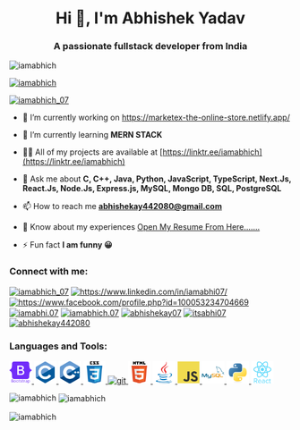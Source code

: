 <!--
  ### Hi there 👋
-->
<!--
**iamabhiCH/iamabhiCH** is a ✨ _special_ ✨ repository because its `README.md` (this file) appears on your GitHub profile.

Here are some ideas to get you started:

- 🔭 I’m currently working on ...
- 🌱 I’m currently learning ...
- 👯 I’m looking to collaborate on ...
- 🤔 I’m looking for help with ...
- 💬 Ask me about ...
- 📫 How to reach me: ...
- 😄 Pronouns: ...
- ⚡ Fun fact: ...
-->


<h1 align="center">Hi 👋, I'm Abhishek Yadav</h1>
<h3 align="center">A passionate fullstack developer from India</h3>

<p align="left"> <img src="https://komarev.com/ghpvc/?username=iamabhich&label=Profile%20views&color=0e75b6&style=flat" alt="iamabhich" /> </p>

<p align="left"> <a href="https://github.com/ryo-ma/github-profile-trophy"><img src="https://github-profile-trophy.vercel.app/?username=iamabhich" alt="iamabhich" /></a> </p>

<p align="left"> <a href="https://twitter.com/iamabhich_07" target="blank"><img src="https://img.shields.io/twitter/follow/iamabhich_07?logo=twitter&style=for-the-badge" alt="iamabhich_07" /></a> </p>

- 🔭 I’m currently working on https://marketex-the-online-store.netlify.app/

- 🌱 I’m currently learning **MERN STACK**

- 👨‍💻 All of my projects are available at [https://linktr.ee/iamabhich](https://linktr.ee/iamabhich)

- 💬 Ask me about **C, C++, Java, Python, JavaScript, TypeScript, Next.Js, React.Js, Node.Js, Express.js, MySQL, Mongo DB, SQL, PostgreSQL**

- 📫 How to reach me **abhishekay442080@gmail.com**

- 📄 Know about my experiences [Open My Resume From Here.......](https://drive.google.com/file/d/1vsCdsEtSbjBEtD1TfO2T_eli0eqNH6VD/view?usp=drive_link)

- ⚡ Fun fact **I am funny 😀**

<h3 align="left">Connect with me:</h3>
<p align="left">
<a href="https://twitter.com/iamabhich_07" target="blank"><img align="center" src="https://raw.githubusercontent.com/rahuldkjain/github-profile-readme-generator/master/src/images/icons/Social/twitter.svg" alt="iamabhich_07" height="30" width="40" /></a>
<a href="https://linkedin.com/in/https://www.linkedin.com/in/iamabhi07/" target="blank"><img align="center" src="https://raw.githubusercontent.com/rahuldkjain/github-profile-readme-generator/master/src/images/icons/Social/linked-in-alt.svg" alt="https://www.linkedin.com/in/iamabhi07/" height="30" width="40" /></a>
<a href="https://fb.com/https://www.facebook.com/profile.php?id=100053234704669" target="blank"><img align="center" src="https://raw.githubusercontent.com/rahuldkjain/github-profile-readme-generator/master/src/images/icons/Social/facebook.svg" alt="https://www.facebook.com/profile.php?id=100053234704669" height="30" width="40" /></a>
<a href="https://instagram.com/iamabhi.07" target="blank"><img align="center" src="https://raw.githubusercontent.com/rahuldkjain/github-profile-readme-generator/master/src/images/icons/Social/instagram.svg" alt="iamabhi.07" height="30" width="40" /></a>
<a href="https://www.youtube.com/c/iamabhich.07" target="blank"><img align="center" src="https://raw.githubusercontent.com/rahuldkjain/github-profile-readme-generator/master/src/images/icons/Social/youtube.svg" alt="iamabhich.07" height="30" width="40" /></a>
<!-- <a href="https://www.codechef.com/users/itsabhi07" target="blank"><img align="center" src="https://cdn.jsdelivr.net/npm/simple-icons@3.1.0/icons/codechef.svg" alt="itsabhi07" height="30" width="40" /></a> -->
<a href="https://www.hackerrank.com/abhishekay07" target="blank"><img align="center" src="https://raw.githubusercontent.com/rahuldkjain/github-profile-readme-generator/master/src/images/icons/Social/hackerrank.svg" alt="abhishekay07" height="30" width="40" /></a>
<a href="https://www.leetcode.com/itsabhi07" target="blank"><img align="center" src="https://raw.githubusercontent.com/rahuldkjain/github-profile-readme-generator/master/src/images/icons/Social/leet-code.svg" alt="itsabhi07" height="30" width="40" /></a>
<a href="https://auth.geeksforgeeks.org/user/abhishekay442080" target="blank"><img align="center" src="https://raw.githubusercontent.com/rahuldkjain/github-profile-readme-generator/master/src/images/icons/Social/geeks-for-geeks.svg" alt="abhishekay442080" height="30" width="40" /></a>
</p>

<h3 align="left">Languages and Tools:</h3>
<p align="left"> <a href="https://getbootstrap.com" target="_blank" rel="noreferrer"> <img src="https://raw.githubusercontent.com/devicons/devicon/master/icons/bootstrap/bootstrap-plain-wordmark.svg" alt="bootstrap" width="40" height="40"/> </a> <a href="https://www.cprogramming.com/" target="_blank" rel="noreferrer"> <img src="https://raw.githubusercontent.com/devicons/devicon/master/icons/c/c-original.svg" alt="c" width="40" height="40"/> </a> <a href="https://www.w3schools.com/cpp/" target="_blank" rel="noreferrer"> <img src="https://raw.githubusercontent.com/devicons/devicon/master/icons/cplusplus/cplusplus-original.svg" alt="cplusplus" width="40" height="40"/> </a> <a href="https://www.w3schools.com/css/" target="_blank" rel="noreferrer"> <img src="https://raw.githubusercontent.com/devicons/devicon/master/icons/css3/css3-original-wordmark.svg" alt="css3" width="40" height="40"/> </a> <a href="https://git-scm.com/" target="_blank" rel="noreferrer"> <img src="https://www.vectorlogo.zone/logos/git-scm/git-scm-icon.svg" alt="git" width="40" height="40"/> </a> <a href="https://www.w3.org/html/" target="_blank" rel="noreferrer"> <img src="https://raw.githubusercontent.com/devicons/devicon/master/icons/html5/html5-original-wordmark.svg" alt="html5" width="40" height="40"/> </a> <a href="https://www.java.com" target="_blank" rel="noreferrer"> <img src="https://raw.githubusercontent.com/devicons/devicon/master/icons/java/java-original.svg" alt="java" width="40" height="40"/> </a> <a href="https://developer.mozilla.org/en-US/docs/Web/JavaScript" target="_blank" rel="noreferrer"> <img src="https://raw.githubusercontent.com/devicons/devicon/master/icons/javascript/javascript-original.svg" alt="javascript" width="40" height="40"/> </a> <a href="https://www.mysql.com/" target="_blank" rel="noreferrer"> <img src="https://raw.githubusercontent.com/devicons/devicon/master/icons/mysql/mysql-original-wordmark.svg" alt="mysql" width="40" height="40"/> </a> <a href="https://www.python.org" target="_blank" rel="noreferrer"> <img src="https://raw.githubusercontent.com/devicons/devicon/master/icons/python/python-original.svg" alt="python" width="40" height="40"/> </a> <a href="https://reactjs.org/" target="_blank" rel="noreferrer"> <img src="https://raw.githubusercontent.com/devicons/devicon/master/icons/react/react-original-wordmark.svg" alt="react" width="40" height="40"/> </a> </p>

<p><img align="left" src="https://github-readme-stats.vercel.app/api/top-langs?username=iamabhich&show_icons=true&locale=en&layout=compact" alt="iamabhich" /></p>

<p>&nbsp;<img align="center" src="https://github-readme-stats.vercel.app/api?username=iamabhich&show_icons=true&locale=en" alt="iamabhich" /></p>

<p><img align="center" src="https://github-readme-streak-stats.herokuapp.com/?user=iamabhich&" alt="iamabhich" /></p>
